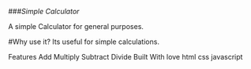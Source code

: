 ###*Simple Calculator*

A simple Calculator for general purposes.

#Why use it?
Its useful for simple calculations.

Features
Add
Multiply
Subtract
Divide
Built With
love
html
css
javascript
